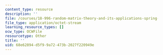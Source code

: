 ```yaml
---
content_type: resource
description: ''
file: /courses/18-996-random-matrix-theory-and-its-applications-spring-2004/68e62894d5f99a72473b2027f220949e_DIABL.pdf
file_type: application/octet-stream
learning_resource_types: []
ocw_type: OCWFile
resourcetype: Other
title: ''
uid: 68e62894-d5f9-9a72-473b-2027f220949e
---
```

